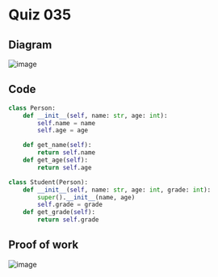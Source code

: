 # Quiz 035
## Diagram
![image](https://github.com/user-attachments/assets/15b2b747-dcd9-4935-841d-857092593902)


## Code
```.py
class Person:
    def __init__(self, name: str, age: int):
        self.name = name
        self.age = age

    def get_name(self):
        return self.name
    def get_age(self):
        return self.age

class Student(Person):
    def __init__(self, name: str, age: int, grade: int):
        super().__init__(name, age)
        self.grade = grade
    def get_grade(self):
        return self.grade
```
## Proof of work
![image](https://github.com/user-attachments/assets/be3f6058-eca8-4ee2-9aa2-2dabb31a627d)

